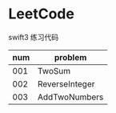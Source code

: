 

# LeetCode
swift3 练习代码

| num | problem | 
| --- | --- | 
| 001 | TwoSum | 
| 002 | ReverseInteger  |  
| 003 | AddTwoNumbers  |  


